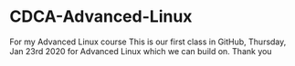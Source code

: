 # CDCA-Advanced-Linux
For my Advanced Linux course
This is our first class in GitHub, Thursday, Jan 23rd 2020 for Advanced Linux which we can build on.
Thank you
